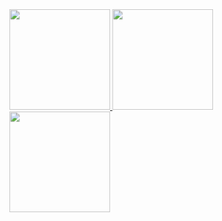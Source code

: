 <div>
  <a href="https://github.com/mic-oliveira">
  <img height="180em" src="https://github-readme-stats-sigma-five.vercel.app/api/top-langs/?username=mic-oliveira&layout=compact&langs_count=7&theme=dracula"/>
  <img height="180em" src="https://github-readme-stats-sigma-five.vercel.app/api?username=mic-oliveira&show_icons=true&theme=dracula&include_all_commits=true&count_private=true"/>
  <img height="180em" src="https://github-readme-stats-sigma-five.vercel.app/api?username=mic-oliveira&show_icons=true&theme=dracula&include_all_commits=true&count_private=true"/>
</div>
